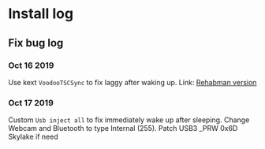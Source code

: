 # Install log

## Fix bug log

### Oct 16 2019

Use kext ```VoodooTSCSync``` to fix laggy after waking up.
Link: [Rehabman version](https://github.com/RehabMan/VoodooTSCSync)

### Oct 17 2019

Custom ```Usb inject all``` to fix immediately wake up after sleeping.
Change Webcam and Bluetooth to type Internal (255).
Patch USB3 _PRW 0x6D Skylake if need